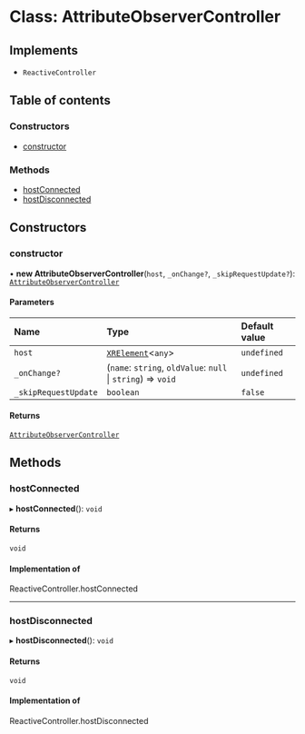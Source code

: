 # Class: AttributeObserverController

## Implements

- `ReactiveController`

## Table of contents

### Constructors

- [constructor](AttributeObserverController.md#constructor)

### Methods

- [hostConnected](AttributeObserverController.md#hostconnected)
- [hostDisconnected](AttributeObserverController.md#hostdisconnected)

## Constructors

### constructor

• **new AttributeObserverController**(`host`, `_onChange?`, `_skipRequestUpdate?`): [`AttributeObserverController`](AttributeObserverController.md)

#### Parameters

| Name | Type | Default value |
| :------ | :------ | :------ |
| `host` | [`XRElement`](XRElement.md)\<`any`\> | `undefined` |
| `_onChange?` | (`name`: `string`, `oldValue`: ``null`` \| `string`) => `void` | `undefined` |
| `_skipRequestUpdate` | `boolean` | `false` |

#### Returns

[`AttributeObserverController`](AttributeObserverController.md)

## Methods

### hostConnected

▸ **hostConnected**(): `void`

#### Returns

`void`

#### Implementation of

ReactiveController.hostConnected

___

### hostDisconnected

▸ **hostDisconnected**(): `void`

#### Returns

`void`

#### Implementation of

ReactiveController.hostDisconnected
